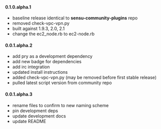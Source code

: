 #### 0.1.0.alpha.1

* baseline release identical to **sensu-community-plugins** repo
* removed check-vpc-vpn.py
* built against 1.9.3, 2.0, 2.1
* change the ec2_node.rb to ec2-node.rb

#### 0.0.1.alpha.2

* add pry as a development dependency
* add new badge for dependencies
* add irc integration
* updated install instructions
* added check-vpc-vpn.py (may be removed before first stable release)
* pulled latest script version from community repo

#### 0.0.1.alpha.3

* rename files to confirm to new naming scheme
* pin development deps
* update development docs
* update README
